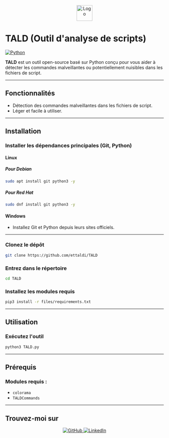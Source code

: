 <div align="center">
  <img src="files/logo.png" alt="Logo" width="50" />
</div>

# **TALD (Outil d'analyse de scripts)**

[![Python](https://img.shields.io/badge/Python-3.x-blue?style=for-the-badge&logo=python&logoColor=white)](https://www.python.org/)

**TALD** est un outil open-source basé sur Python conçu pour vous aider à détecter les commandes malveillantes ou potentiellement nuisibles dans les fichiers de script.

---

## **Fonctionnalités**

- Détection des commandes malveillantes dans les fichiers de script.
- Léger et facile à utiliser.

---

## **Installation**

### **Installer les dépendances principales (Git, Python)**

#### **Linux**

##### Pour Debian
```bash
sudo apt install git python3 -y
```

##### Pour Red Hat
```bash
sudo dnf install git python3 -y
```

#### **Windows**
- Installez Git et Python depuis leurs sites officiels.

---

### **Clonez le dépôt**
```bash
git clone https://github.com/ettaldi/TALD
```

### **Entrez dans le répertoire**
```bash
cd TALD
```

### **Installez les modules requis**
```bash
pip3 install -r files/requirements.txt
```

---

## **Utilisation**

### Exécutez l'outil
```bash
python3 TALD.py
```

---

## **Prérequis**

### Modules requis :
- `colorama`
- `TALDCommands`

---

## **Trouvez-moi sur**
<div align="center">
  <a href="https://github.com/ettaldi" target="_blank">
    <img src="https://img.shields.io/badge/GitHub-171515?style=for-the-badge&logo=github&logoColor=white" alt="GitHub" />
  </a>
  <a href="https://www.linkedin.com/in/mohamed-rayan-ettaldi-6b7501244/" target="_blank">
    <img src="https://img.shields.io/badge/LinkedIn-0A66C2?style=for-the-badge&logo=linkedin&logoColor=white" alt="LinkedIn" />
  </a>
</div>
